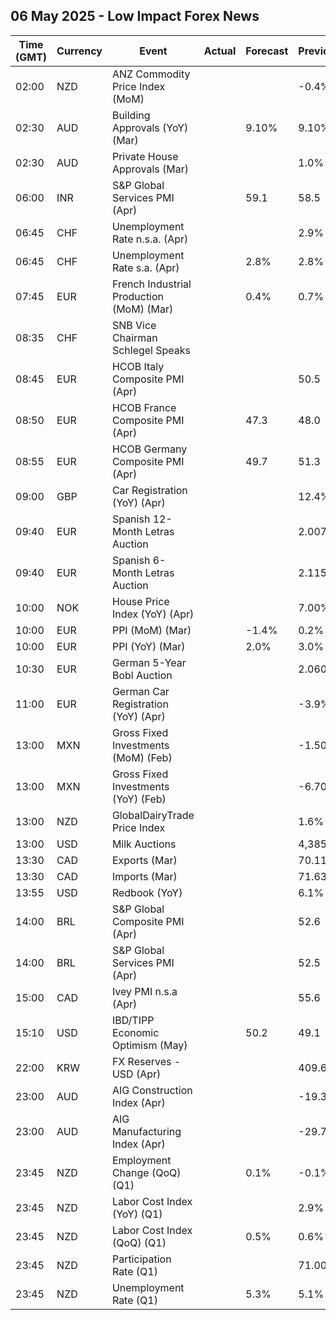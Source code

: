 ## 06 May 2025 - Low Impact Forex News

| Time (GMT) | Currency | Event | Actual | Forecast | Previous |
|------|----------|-------|--------|----------|----------|
| 02:00 | NZD | ANZ Commodity Price Index (MoM) |  |  | -0.4% |
| 02:30 | AUD | Building Approvals (YoY) (Mar) |  | 9.10% | 9.10% |
| 02:30 | AUD | Private House Approvals (Mar) |  |  | 1.0% |
| 06:00 | INR | S&P Global Services PMI (Apr) |  | 59.1 | 58.5 |
| 06:45 | CHF | Unemployment Rate n.s.a. (Apr) |  |  | 2.9% |
| 06:45 | CHF | Unemployment Rate s.a. (Apr) |  | 2.8% | 2.8% |
| 07:45 | EUR | French Industrial Production (MoM) (Mar) |  | 0.4% | 0.7% |
| 08:35 | CHF | SNB Vice Chairman Schlegel Speaks |  |  |  |
| 08:45 | EUR | HCOB Italy Composite PMI (Apr) |  |  | 50.5 |
| 08:50 | EUR | HCOB France Composite PMI (Apr) |  | 47.3 | 48.0 |
| 08:55 | EUR | HCOB Germany Composite PMI (Apr) |  | 49.7 | 51.3 |
| 09:00 | GBP | Car Registration (YoY) (Apr) |  |  | 12.4% |
| 09:40 | EUR | Spanish 12-Month Letras Auction |  |  | 2.007% |
| 09:40 | EUR | Spanish 6-Month Letras Auction |  |  | 2.115% |
| 10:00 | NOK | House Price Index (YoY) (Apr) |  |  | 7.00% |
| 10:00 | EUR | PPI (MoM) (Mar) |  | -1.4% | 0.2% |
| 10:00 | EUR | PPI (YoY) (Mar) |  | 2.0% | 3.0% |
| 10:30 | EUR | German 5-Year Bobl Auction |  |  | 2.060% |
| 11:00 | EUR | German Car Registration (YoY) (Apr) |  |  | -3.9% |
| 13:00 | MXN | Gross Fixed Investments (MoM) (Feb) |  |  | -1.50% |
| 13:00 | MXN | Gross Fixed Investments (YoY) (Feb) |  |  | -6.70% |
| 13:00 | NZD | GlobalDairyTrade Price Index |  |  | 1.6% |
| 13:00 | USD | Milk Auctions |  |  | 4,385.0 |
| 13:30 | CAD | Exports (Mar) |  |  | 70.11B |
| 13:30 | CAD | Imports (Mar) |  |  | 71.63B |
| 13:55 | USD | Redbook (YoY) |  |  | 6.1% |
| 14:00 | BRL | S&P Global Composite PMI (Apr) |  |  | 52.6 |
| 14:00 | BRL | S&P Global Services PMI (Apr) |  |  | 52.5 |
| 15:00 | CAD | Ivey PMI n.s.a (Apr) |  |  | 55.6 |
| 15:10 | USD | IBD/TIPP Economic Optimism (May) |  | 50.2 | 49.1 |
| 22:00 | KRW | FX Reserves - USD (Apr) |  |  | 409.66B |
| 23:00 | AUD | AIG Construction Index (Apr) |  |  | -19.3 |
| 23:00 | AUD | AIG Manufacturing Index (Apr) |  |  | -29.7 |
| 23:45 | NZD | Employment Change (QoQ) (Q1) |  | 0.1% | -0.1% |
| 23:45 | NZD | Labor Cost Index (YoY) (Q1) |  |  | 2.9% |
| 23:45 | NZD | Labor Cost Index (QoQ) (Q1) |  | 0.5% | 0.6% |
| 23:45 | NZD | Participation Rate (Q1) |  |  | 71.00% |
| 23:45 | NZD | Unemployment Rate (Q1) |  | 5.3% | 5.1% |
